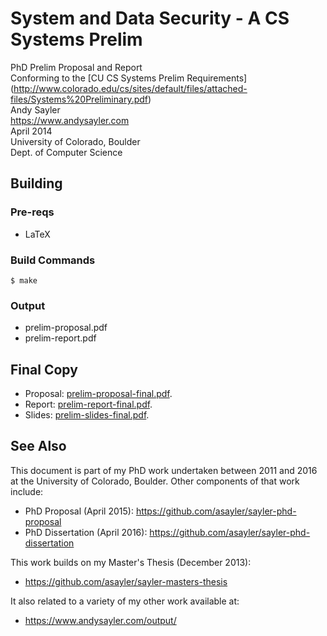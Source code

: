 System and Data Security - A CS Systems Prelim
====================================================

PhD Prelim Proposal and Report  
Conforming to the
[CU CS Systems Prelim Requirements]
(http://www.colorado.edu/cs/sites/default/files/attached-files/Systems%20Preliminary.pdf)  
Andy Sayler  
https://www.andysayler.com  
April 2014  
University of Colorado, Boulder  
Dept. of Computer Science  

Building
--------

### Pre-reqs ###

+ LaTeX

### Build Commands ###

```
$ make
```

### Output ###

+ prelim-proposal.pdf
+ prelim-report.pdf

Final Copy
----------

+ Proposal: [prelim-proposal-final.pdf](./prelim-proposal-final.pdf).
+ Report: [prelim-report-final.pdf](./prelim-report-final.pdf).
+ Slides: [prelim-slides-final.pdf](./prelim-slides-final.pdf).

See Also
--------

This document is part of my PhD work undertaken between 2011 and 2016 at
the University of Colorado, Boulder. Other components of that work
include:

+ PhD Proposal (April 2015): https://github.com/asayler/sayler-phd-proposal
+ PhD Dissertation (April 2016): https://github.com/asayler/sayler-phd-dissertation

This work builds on my Master's Thesis (December 2013):

+ https://github.com/asayler/sayler-masters-thesis

It also related to a variety of my other work available at:

+ https://www.andysayler.com/output/
